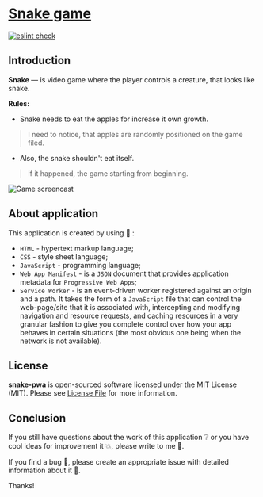 # [Snake game](https://corocoto.github.io/snake-pwa/)

[![eslint check](https://github.com/corocoto/snake-pwa/workflows/eslint-check/badge.svg)](https://github.com/corocoto/snake-pwa/actions)

## Introduction

**Snake** — is video game where the player controls a creature, that looks like snake. 

**Rules:**
* Snake needs to eat the apples for increase it own growth. 
>I need to notice, that  apples are randomly positioned on the game filed. 
* Also, the snake shouldn't eat itself. 
> If it happened, the game starting from beginning.

![Game screencast](https://user-images.githubusercontent.com/37180024/104358880-1421b580-5520-11eb-84f9-bb80f285d754.gif)

## About application

This application is created by using :bookmark_tabs: :
* `HTML` - hypertext markup language;
* `CSS` - style sheet language;
* `JavaScript` - programming language;
* `Web App Manifest` - is a `JSON` document that provides application metadata for `Progressive Web Apps`;
* `Service Worker` - is an event-driven worker registered against an origin and a path. It takes the form of a `JavaScript` file that can control the web-page/site that it is associated with, intercepting and modifying navigation and resource requests, and caching resources in a very granular fashion to give you complete control over how your app behaves in certain situations (the most obvious one being when the network is not available).

## License

**snake-pwa** is open-sourced software licensed under the MIT License (MIT). Please see [License File](LICENSE) for more information.

## Conclusion

If you still have questions about the work of this application :grey_question: or you have cool ideas for improvement it :boom:, please write to me :email:.

If you find a bug :bug:, please create an appropriate issue with detailed information about it :speech_balloon:.

Thanks! 
